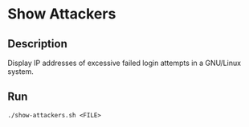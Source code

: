 # Show Attackers

## Description
Display IP addresses of excessive failed login attempts in a GNU/Linux system.

## Run
`./show-attackers.sh <FILE>`
